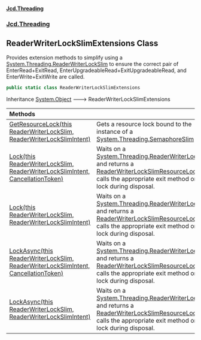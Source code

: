 #### [Jcd.Threading](index.md 'index')
### [Jcd.Threading](Jcd.Threading.md 'Jcd.Threading')

## ReaderWriterLockSlimExtensions Class

Provides extension methods to simplify using a [System.Threading.ReaderWriterLockSlim](https://docs.microsoft.com/en-us/dotnet/api/System.Threading.ReaderWriterLockSlim 'System.Threading.ReaderWriterLockSlim')
to ensure the correct pair of EnterRead+ExitRead, EnterUpgradeableRead+ExitUpgradeableRead,
and EnterWrite+ExitWrite are called.

```csharp
public static class ReaderWriterLockSlimExtensions
```

Inheritance [System.Object](https://docs.microsoft.com/en-us/dotnet/api/System.Object 'System.Object') &#129106; ReaderWriterLockSlimExtensions

| Methods | |
| :--- | :--- |
| [GetResourceLock(this ReaderWriterLockSlim, ReaderWriterLockSlimIntent)](ReaderWriterLockSlimExtensions.GetResourceLock.AzNe84awJcDDQTeRS6hyNg.md 'Jcd.Threading.ReaderWriterLockSlimExtensions.GetResourceLock(this System.Threading.ReaderWriterLockSlim, Jcd.Threading.ReaderWriterLockSlimIntent)') | Gets a resource lock bound to the instance of a [System.Threading.SemaphoreSlim](https://docs.microsoft.com/en-us/dotnet/api/System.Threading.SemaphoreSlim 'System.Threading.SemaphoreSlim') |
| [Lock(this ReaderWriterLockSlim, ReaderWriterLockSlimIntent, CancellationToken)](ReaderWriterLockSlimExtensions.Lock.7xz296wiK+GTbz4BFRmC1w.md 'Jcd.Threading.ReaderWriterLockSlimExtensions.Lock(this System.Threading.ReaderWriterLockSlim, Jcd.Threading.ReaderWriterLockSlimIntent, System.Threading.CancellationToken)') | Waits on a [System.Threading.ReaderWriterLockSlim](https://docs.microsoft.com/en-us/dotnet/api/System.Threading.ReaderWriterLockSlim 'System.Threading.ReaderWriterLockSlim') and returns a [ReaderWriterLockSlimResourceLock](ReaderWriterLockSlimResourceLock.md 'Jcd.Threading.ReaderWriterLockSlimResourceLock') that<br/>calls the appropriate exit method on the lock during disposal. |
| [Lock(this ReaderWriterLockSlim, ReaderWriterLockSlimIntent)](ReaderWriterLockSlimExtensions.Lock.PbfeDuxIOKnp2wHKGkWu4g.md 'Jcd.Threading.ReaderWriterLockSlimExtensions.Lock(this System.Threading.ReaderWriterLockSlim, Jcd.Threading.ReaderWriterLockSlimIntent)') | Waits on a [System.Threading.ReaderWriterLockSlim](https://docs.microsoft.com/en-us/dotnet/api/System.Threading.ReaderWriterLockSlim 'System.Threading.ReaderWriterLockSlim') and returns a [ReaderWriterLockSlimResourceLock](ReaderWriterLockSlimResourceLock.md 'Jcd.Threading.ReaderWriterLockSlimResourceLock') that<br/>calls the appropriate exit method on the lock during disposal. |
| [LockAsync(this ReaderWriterLockSlim, ReaderWriterLockSlimIntent, CancellationToken)](ReaderWriterLockSlimExtensions.LockAsync.xY3dp8fIlGJtpbHt/hy7GA.md 'Jcd.Threading.ReaderWriterLockSlimExtensions.LockAsync(this System.Threading.ReaderWriterLockSlim, Jcd.Threading.ReaderWriterLockSlimIntent, System.Threading.CancellationToken)') | Waits on a [System.Threading.ReaderWriterLockSlim](https://docs.microsoft.com/en-us/dotnet/api/System.Threading.ReaderWriterLockSlim 'System.Threading.ReaderWriterLockSlim') and returns a [ReaderWriterLockSlimResourceLock](ReaderWriterLockSlimResourceLock.md 'Jcd.Threading.ReaderWriterLockSlimResourceLock') that<br/>calls the appropriate exit method on the lock during disposal. |
| [LockAsync(this ReaderWriterLockSlim, ReaderWriterLockSlimIntent)](ReaderWriterLockSlimExtensions.LockAsync.jN9Mr6okIrexTbtUMJPQgQ.md 'Jcd.Threading.ReaderWriterLockSlimExtensions.LockAsync(this System.Threading.ReaderWriterLockSlim, Jcd.Threading.ReaderWriterLockSlimIntent)') | Waits on a [System.Threading.ReaderWriterLockSlim](https://docs.microsoft.com/en-us/dotnet/api/System.Threading.ReaderWriterLockSlim 'System.Threading.ReaderWriterLockSlim') and returns a [ReaderWriterLockSlimResourceLock](ReaderWriterLockSlimResourceLock.md 'Jcd.Threading.ReaderWriterLockSlimResourceLock') that<br/>calls the appropriate exit method on the lock during disposal. |
